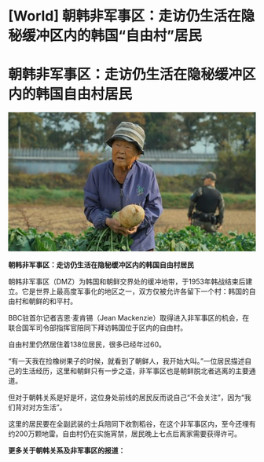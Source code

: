 # [World] 朝韩非军事区：走访仍生活在隐秘缓冲区内的韩国“自由村”居民

#  朝韩非军事区：走访仍生活在隐秘缓冲区内的韩国自由村居民

![](p0hjsmkh.jpg)

**朝韩非军事区：走访仍生活在隐秘缓冲区内的韩国自由村居民**


朝韩非军事区（DMZ）为韩国和朝鲜交界处的缓冲地带，于1953年韩战结束后建立。它是世界上最高度军事化的地区之一，双方仅被允许各留下一个村：韩国的自由村和朝鲜的和平村。

BBC驻首尔记者吉恩·麦肯锡（Jean Mackenzie）取得进入非军事区的机会，在联合国军司令部指挥官陪同下拜访韩国位于区内的自由村。

自由村里仍然居住着138位居民，很多已经年过60。

“有一天我在捡橡树果子的时候，就看到了朝鲜人，我开始大叫。”一位居民描述自己的生活经历，这里和朝鲜只有一步之遥，非军事区也是朝鲜脱北者逃离的主要通道。

但对于朝韩关系是好是坏，这位身处前线的居民反而说自己“不会关注”，因为“我们背对对方生活”。

这里的居民要在全副武装的士兵陪同下收割稻谷，在这个非军事区内，至今还埋有约200万颗地雷。自由村仍在实施宵禁，居民晚上七点后离家需要获得许可。

**更多关于朝韩关系及非军事区的报道：**



